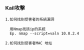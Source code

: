 ### Kail攻擊
```
1.如何找到受害者的系統漏洞

  用Nmap找該ip的系統
  Ep. nmap --script=valn 10.0.2.4 
  
2.如何找到受害者MAC 地址

```
